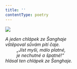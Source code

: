 ```yaml
---
title: ''
contentType: poetry
---
```


<section>

![](../Images/094.jpg)

_A jeden chlápek ze Šanghaje  
vštěpoval sůvám pití čaje.  
         „Jíst myši, málo platné,  
         je nechutné a špatné!“  
hlásal ten chlápek ze Šanghaje._

</section>
